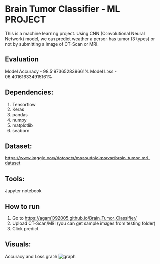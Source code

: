 # Brain Tumor Classifier - ML PROJECT

This is a machine learning project. Using CNN (Convolutional Neural Network) model, we can predict weather a person has tumor (3 types) or not by submitting a image of CT-Scan or MRI.

## Evaluation
Model Accuracy - 98.51973652839661%
Model Loss - 06.401616334915161%

## Dependencies:
1. Tensorflow
2. Keras
3. pandas
4. numpy
5. matplotlib
6. seaborn

## Dataset:
https://www.kaggle.com/datasets/masoudnickparvar/brain-tumor-mri-dataset

## Tools:
Jupyter notebook

## How to run
1. Go to https://agam1092005.github.io/Brain_Tumor_Classifier/
2. Upload CT-Scan/MRI (you can get sample images from testing folder)
3. Click predict

## Visuals:
Accuracy and Loss graph
![graph](https://github.com/agam1092005/Brain_Tumor_Classifier/assets/70815441/22b1b811-566e-428c-9eaf-61b4eacd2180)



